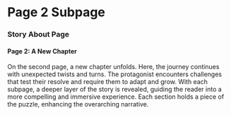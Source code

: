 # Page 2 Subpage

### Story About Page

#### Page 2: A New Chapter

On the second page, a new chapter unfolds. Here, the journey continues with unexpected twists and turns. The protagonist encounters challenges that test their resolve and require them to adapt and grow. With each subpage, a deeper layer of the story is revealed, guiding the reader into a more compelling and immersive experience. Each section holds a piece of the puzzle, enhancing the overarching narrative.
